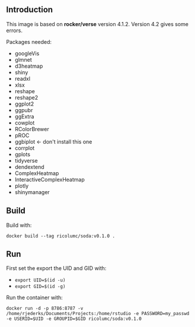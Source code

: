 ## Introduction

This image is based on **rocker/verse** version 4.1.2. Version 4.2 gives some errors.

Packages needed:

* googleVis
* glmnet
* d3heatmap
* shiny
* readxl
* xlsx
* reshape
* reshape2
* ggplot2
* ggpubr
* ggExtra
* cowplot
* RColorBrewer
* pROC
* ggbiplot <- don't install this one
* corrplot
* gplots
* tidyverse
* dendextend
* ComplexHeatmap
* InteractiveComplexHeatmap
* plotly
* shinymanager

## Build

Build with:

`docker build --tag ricolumc/soda:v0.1.0 .`

## Run

First set the export the UID and GID with:


* `export UID=$(id -u)`
* `export GID=$(id -g)`

Run the container with:

`docker run -d -p 8786:8787 -v /home/rjederks/Documents/Projects:/home/rstudio -e PASSWORD=my_passwd -e USERID=$UID -e GROUPID=$GID ricolumc/soda:v0.1.0`
